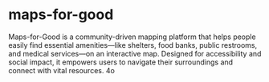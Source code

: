 # maps-for-good
Maps-for-Good is a community-driven mapping platform that helps people easily find essential amenities—like shelters, food banks, public restrooms, and medical services—on an interactive map. Designed for accessibility and social impact, it empowers users to navigate their surroundings and connect with vital resources.        4o
